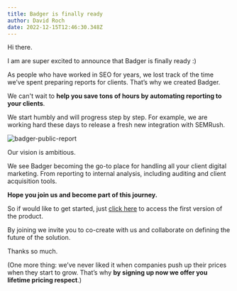 ```yaml
---
title: Badger is finally ready
author: David Roch
date: 2022-12-15T12:46:30.348Z
---
```

Hi there.

I am are super excited to announce that Badger is finally ready :)

As people who have worked in SEO for years, we lost track of the time we’ve spent preparing reports for clients. That’s why we created Badger.

We can't wait to **help you save tons of hours by automating reporting to your clients**.

We start humbly and will progress step by step. For example, we are working hard these days to release a fresh new integration with SEMRush.

![badger-public-report](/img/updates/public.png "Badger Public Report")

Our vision is ambitious.

We see Badger becoming the go-to place for handling all your client digital marketing. From reporting to internal analysis, including auditing and client acquisition tools.

**Hope you join us and become part of this journey.**

So if would like to get started, just [click here](https://app.getbadger.io/) to access the first version of the product. 

By joining we invite you to co-create with us and collaborate on defining the future of the solution.

Thanks so much.

(One more thing: we’ve never liked it when companies push up their prices when they start to grow. That’s why **by signing up now we offer you lifetime pricing respect**.)